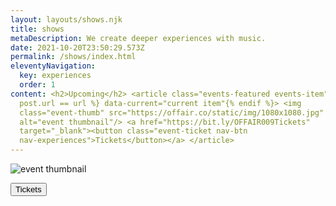 ```yaml
---
layout: layouts/shows.njk
title: shows
metaDescription: We create deeper experiences with music.
date: 2021-10-20T23:50:29.573Z
permalink: /shows/index.html
eleventyNavigation:
  key: experiences
  order: 1
content: <h2>Upcoming</h2> <article class="events-featured events-item"{% if
  post.url == url %} data-current="current item"{% endif %}> <img
  class="event-thumb" src="https://offair.co/static/img/1080x1080.jpg"
  alt="event thumbnail"/> <a href="https://bit.ly/OFFAIR009Tickets"
  target="_blank"><button class="event-ticket nav-btn
  nav-experiences">Tickets</button></a> </article>
---
```

<article class="events-featured events-item">

<img class="event-thumb" src="https://offair.co/static/img/1080x1080.jpg" alt="event thumbnail"/>

<a href="https://bit.ly/OFFAIR009Tickets" target="_blank"><button class="event-ticket nav-btn nav-experiences">Tickets</button></a>

</article>